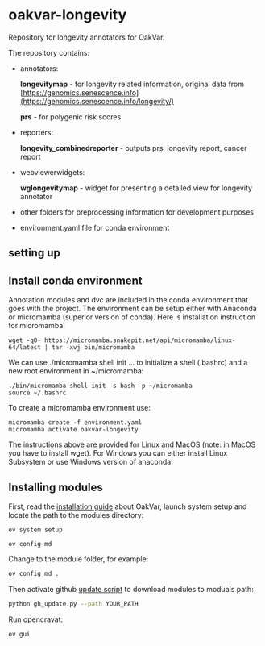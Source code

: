 # oakvar-longevity

Repository for longevity annotators for OakVar.

The repository contains:
* annotators:

  **longevitymap** - for longevity related information, original data from [https://genomics.senescence.info](https://genomics.senescence.info/longevity/)
  
  **prs** - for polygenic risk scores
* reporters:

  **longevity_combinedreporter** - outputs prs, longevity report, cancer report
 
* webviewerwidgets:

  **wglongevitymap** - widget for presenting a detailed view for longevity annotator
 
* other folders for preprocessing information for development purposes
* environment.yaml file for conda environment

## setting up

Install conda environment
-------------------------
Annotation modules and dvc are included in the conda environment that goes with the project.
The environment can be setup either with Anaconda or micromamba (superior version of conda).
Here is installation instruction for micromamba:
```
wget -qO- https://micromamba.snakepit.net/api/micromamba/linux-64/latest | tar -xvj bin/micromamba
```
We can use ./micromamba shell init ... to initialize a shell (.bashrc) and a new root environment in ~/micromamba:
```
./bin/micromamba shell init -s bash -p ~/micromamba
source ~/.bashrc
```
To create a micromamba environment use:
```
micromamba create -f environment.yaml
micromamba activate oakvar-longevity
```

The instructions above are provided for Linux and MacOS (note: in MacOS you have to install wget).
For Windows you can either install Linux Subsystem or use Windows version of anaconda.


Installing modules
--------------------

First, read the [installation guide](https://rkimoakbioinformatics.github.io/oakvar/install_system/) about OakVar, launch system setup and locate the path to the modules directory:

```base
ov system setup
```

```base
ov config md
```

Change to the module folder, for example:
```bash
ov config md .
```

Then activate github [update script](https://github.com/dna-seq/opencravat-longevity/blob/main/utility_scripts/gh_update.py) to download modules to moduals path:
```bash
python gh_update.py --path YOUR_PATH
```

Run opencravat:
```bash
ov gui
```

